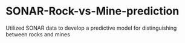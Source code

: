 # SONAR-Rock-vs-Mine-prediction
Utilized SONAR data to develop a predictive model for distinguishing between rocks and mines
